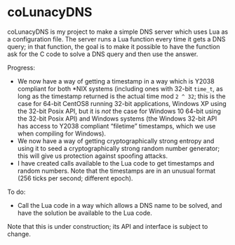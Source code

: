 # coLunacyDNS

coLunacyDNS is my project to make a simple DNS server which uses
Lua as a configuration file.  The server runs a Lua function every
time it gets a DNS query; in that function, the goal is to make
it possible to have the function ask for the C code to solve
a DNS query and then use the answer.

Progress:

* We now have a way of getting a timestamp in a way which is Y2038 
  compliant for both *NIX systems (including ones with 32-bit `time_t`,
  as long as the timestamp returned is the actual time mod `2 ^ 32`;
  this is the case for 64-bit CentOS8 running 32-bit applications,
  Windows XP using the 32-bit Posix API, but it is *not* the case for
  Windows 10 64-bit using the 32-bit Posix API) and Windows systems
  (the Windows 32-bit API has access to Y2038 compliant “filetime” 
  timestamps, which we use when compiling for Windows).
* We now have a way of getting cryptographically strong entropy and
  using it to seed a cryptographically strong random number generator;
  this will give us protection against spoofing attacks.
* I have created calls available to the Lua code to get timestamps and
  random numbers.  Note that the timestamps are in an unusual format
  (256 ticks per second; different epoch).

To do:

* Call the Lua code in a way which allows a DNS name to be solved, and
  have the solution be available to the Lua code.

Note that this is under construction; its API and interface is subject to
change.
